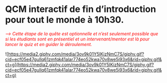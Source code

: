 # QCM interactif de fin d’introduction pour tout le monde à 10h30.

<span style="color: red;">*—> Cette étape de la quête est optionnelle et n’est seulement possible que si les étudiants sont en présentiel et un intervenant/mentor est là pour lancer le quiz et en guider le déroulement.*</span>

![https://media2.giphy.com/media/3ov9k01Y5IKizNmC7S/giphy.gif?cid=ecf05e47gullq61zmfqk41alar774eo52kwa70v8we5j93x6&rid=giphy.gif&ct=g](https://media2.giphy.com/media/3ov9k01Y5IKizNmC7S/giphy.gif?cid=ecf05e47gullq61zmfqk41alar774eo52kwa70v8we5j93x6&rid=giphy.gif&ct=g)
